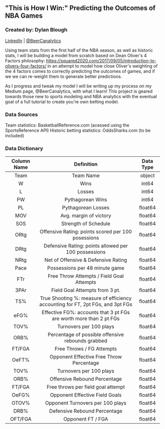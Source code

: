 ## "This is How I Win:" Predicting the Outcomes of NBA Games

### Created by: Dylan Blough
[LinkedIn](https://www.linkedin.com/in/dylan-blough-b2185619a/) | [@BeerCanalytics](https://medium.com/@beercanalytics)

Using team stats from the first half of the NBA season, as well as historic stats, I will be building a model from scratch based on Dean Oliver's 4 Factors philosophy: https://squared2020.com/2017/09/05/introduction-to-olivers-four-factors/ in an attempt to model how close Oliver's weighting of the 4 factors comes to correctly predicting the outcomes of games, and if we we can re-weight them to generate better predictions.

As I progress and tweak my model I will be writing up my process on my Medium page, @BeerCanalytics, with what I learn! This project is geared towards those new to sports modeling and NBA analytics with the eventual goal of a full tutorial to create you're own betting model.

### Data Sources

Team statistics: BasketballReference.com (acessed using the SportsReference API)
Historic betting statistics: OddsSharks.com (to be included)

### Data Dictionary
| Column Name |                                   Definition                                   | Data Type |
|:-----------:|:------------------------------------------------------------------------------:|:---------:|
|     Team    |                                    Team Name                                   |   object  |
|      W      |                                      Wins                                      |   int64   |
|      L      |                                     Losses                                     |   int64   |
|      PW     |                                Pythagorean Wins                                |   int64   |
|      PL     |                               Pythagorean Losses                               |  float64  |
|     MOV     |                             Avg. margin of victory                             |  float64  |
|     SOS     |                              Strength of Schedule                              |  float64  |
|     ORtg    |               Offensive Rating: points scored per 100 posessions               |  float64  |
|     DRtg    |              Defensive Rating: points allowed per 100 possessions              |  float64  |
|     NRtg    |                       Net of Offensive & Defensive Rating                      |  float64  |
|     Pace    |                         Possessions per 48 minute game                         |  float64  |
|     FTr     |                    Free Throw Attempts / Field Goal Attempts                   |  float64  |
|     3PAr    |                         Field Goal Attempts from 3 pt.                         |  float64  |
|     TS%     | True Shooting %: measure of efficiency accounting for FT, 2pt FGs, and 3pt FGs |  float64  |
|     eFG%    |       Effective FG%: accounts that 3 pt FGs are worth more than 2 pt FGs       |  float64  |
|     TOV%    |                             Turnovers per 100 plays                            |  float64  |
|     ORB%    |                Percentage of possible offensive rebounds grabbed               |  float64  |
|    FT/FGA   |                            Free Throws / FG Attempts                           |  float64  |
|    OeFT%    |                    Opponent Effective Free Throw Percentage                    |  float64  |
|   TOV%  |       Turnovers per 100 plays      | float64 |
|   ORB%  |    Offensive Rebound Percentage    | float64 |
|  FT/FGA | Free throws per field goal attempt | float64 |
|  OeFG%  |   Opponent Effective Field Goals   | float64 |
|  OTOV%  |  Opponent Turnovers per 100 plays  | float64 |
|   DRB%  |    Defensive Rebound Percentage    | float64 |
| OFT/FGA |          Opponent FT / FGA         | float64 |
